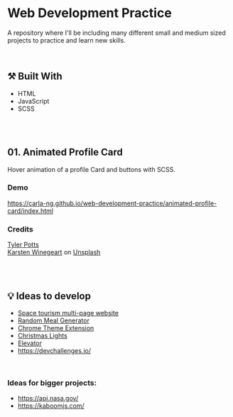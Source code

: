 # Web Development Practice
A repository where I'll be including many different small and medium sized projects to practice and learn new skills.

<br/>

## :hammer_and_pick: Built With
* HTML
* JavaScript
* SCSS

<br/><br/>

## 01. Animated Profile Card
Hover animation of a profile Card and buttons with SCSS.

### Demo
https://carla-ng.github.io/web-development-practice/animated-profile-card/index.html

### Credits
[Tyler Potts](https://tylerpotts.co.uk/) <br>
[Karsten Winegeart](https://unsplash.com/@karsten116?utm_source=unsplash&utm_medium=referral&utm_content=creditCopyText) on [Unsplash](https://unsplash.com/s/photos/pet?utm_source=unsplash&utm_medium=referral&utm_content=creditCopyText)


<br/><br/>

## :bulb: Ideas to develop
* [Space tourism multi-page website](https://www.frontendmentor.io/challenges/space-tourism-multipage-website-gRWj1URZ3)
* [Random Meal Generator](https://github.com/florinpop17/app-ideas/blob/master/Projects/1-Beginner/Random-Meal-Generator.md)
* [Chrome Theme Extension](https://github.com/florinpop17/app-ideas/blob/master/Projects/2-Intermediate/Chrome-Theme-Extension.md)
* [Christmas Lights](https://github.com/florinpop17/app-ideas/blob/master/Projects/1-Beginner/Christmas-Lights-App.md)
* [Elevator](https://github.com/florinpop17/app-ideas/blob/master/Projects/3-Advanced/Elevator-App.md)
* https://devchallenges.io/

<br>

### Ideas for bigger projects:
* https://api.nasa.gov/
* https://kaboomjs.com/
